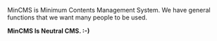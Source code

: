 MinCMS is Minimum Contents Management System.
We have general functions that we want many people to be used.

**MinCMS Is Neutral CMS. :-)**